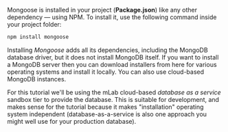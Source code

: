 Mongoose is installed in your project (**Package.json**) like any other dependency — using NPM. To install it, use the following command inside your project folder:
    
```js    
npm install mongoose
```    

Installing _Mongoose_ adds all its dependencies, including the MongoDB database driver, but it does not install MongoDB itself. If you want to install a MongoDB server then you can download installers from here for various operating systems and install it locally. You can also use cloud-based MongoDB instances.

For this tutorial we'll be using the mLab cloud-based _database as a service_ sandbox tier to provide the database. This is suitable for development, and makes sense for the tutorial because it makes "installation" operating system independent (database-as-a-service is also one approach you might well use for your production database).
